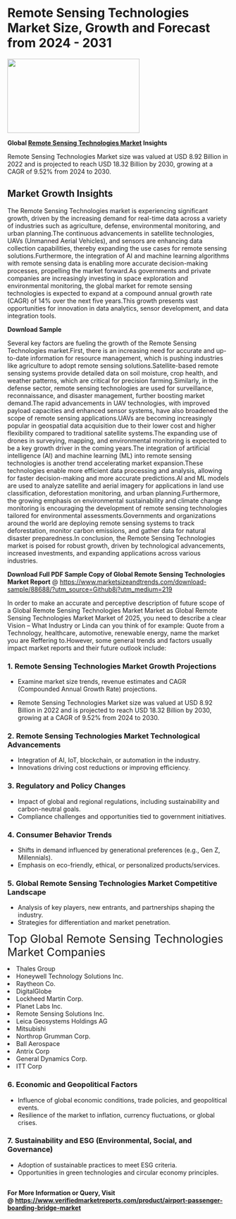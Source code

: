 <H1>Remote Sensing Technologies Market Size, Growth and Forecast from 2024 - 2031</H1><img class="aligncenter size-medium wp-image-584254" src="https://thirdeyenews.in/wp-content/uploads/2024/09/Global-Market-Research-300x168.jpeg" alt="" width="300" height="168" /><p><strong>Global&nbsp;<a href="https://www.marketsizeandtrends.com/download-sample/88688/?utm_source=Github8j?utm_medium=219">Remote Sensing Technologies Market</a> Insights</strong></p><p>Remote Sensing Technologies Market size was valued at USD 8.92 Billion in 2022 and is projected to reach USD 18.32 Billion by 2030, growing at a CAGR of 9.52% from 2024 to 2030.</p><p><h2>Market Growth Insights</h2> <p>The Remote Sensing Technologies market is experiencing significant growth, driven by the increasing demand for real-time data across a variety of industries such as agriculture, defense, environmental monitoring, and urban planning.The continuous advancements in satellite technologies, UAVs (Unmanned Aerial Vehicles), and sensors are enhancing data collection capabilities, thereby expanding the use cases for remote sensing solutions.Furthermore, the integration of AI and machine learning algorithms with remote sensing data is enabling more accurate decision-making processes, propelling the market forward.As governments and private companies are increasingly investing in space exploration and environmental monitoring, the global market for remote sensing technologies is expected to expand at a compound annual growth rate (CAGR) of 14% over the next five years.This growth presents vast opportunities for innovation in data analytics, sensor development, and data integration tools.</p> <p><strong>Download Sample</strong></p> <p>Several key factors are fueling the growth of the Remote Sensing Technologies market.First, there is an increasing need for accurate and up-to-date information for resource management, which is pushing industries like agriculture to adopt remote sensing solutions.Satellite-based remote sensing systems provide detailed data on soil moisture, crop health, and weather patterns, which are critical for precision farming.Similarly, in the defense sector, remote sensing technologies are used for surveillance, reconnaissance, and disaster management, further boosting market demand.The rapid advancements in UAV technologies, with improved payload capacities and enhanced sensor systems, have also broadened the scope of remote sensing applications.UAVs are becoming increasingly popular in geospatial data acquisition due to their lower cost and higher flexibility compared to traditional satellite systems.The expanding use of drones in surveying, mapping, and environmental monitoring is expected to be a key growth driver in the coming years.The integration of artificial intelligence (AI) and machine learning (ML) into remote sensing technologies is another trend accelerating market expansion.These technologies enable more efficient data processing and analysis, allowing for faster decision-making and more accurate predictions.AI and ML models are used to analyze satellite and aerial imagery for applications in land use classification, deforestation monitoring, and urban planning.Furthermore, the growing emphasis on environmental sustainability and climate change monitoring is encouraging the development of remote sensing technologies tailored for environmental assessments.Governments and organizations around the world are deploying remote sensing systems to track deforestation, monitor carbon emissions, and gather data for natural disaster preparedness.In conclusion, the Remote Sensing Technologies market is poised for robust growth, driven by technological advancements, increased investments, and expanding applications across various industries.</p> <p><span class=""><strong>Download Full PDF Sample Copy of Global Remote Sensing Technologies Market Report</strong> @ <a href="https://www.marketsizeandtrends.com/download-sample/88688/?utm_source=Github8j?utm_medium=219" target="_blank">https://www.marketsizeandtrends.com/download-sample/88688/?utm_source=Github8j?utm_medium=219</a></span></p><p>In order to make an accurate and perceptive description of future scope of a Global&nbsp;Remote Sensing Technologies Market Market as Global&nbsp;Remote Sensing Technologies Market Market of 2025, you need to describe a clear Vision &ndash; What Industry or Linda can you think of for example: Quote from a Technology, healthcare, automotive, renewable energy, name the market you are Reffering to.However, some general trends and factors usually impact market reports and their future outlook include:</p><h3>1.&nbsp;<strong>Remote Sensing Technologies Market Growth Projections</strong></h3><ul><li>Examine market size trends, revenue estimates and CAGR (Compounded Annual Growth Rate) projections.</li><li><p>Remote Sensing Technologies Market size was valued at USD 8.92 Billion in 2022 and is projected to reach USD 18.32 Billion by 2030, growing at a CAGR of 9.52% from 2024 to 2030.</p></li></ul><h3>2.&nbsp;<strong>Remote Sensing Technologies Market Technological Advancements</strong></h3><ul><li>Integration of AI, IoT, blockchain, or automation in the industry.</li><li>Innovations driving cost reductions or improving efficiency.</li></ul><h3>3.&nbsp;<strong>Regulatory and Policy Changes</strong></h3><ul><li>Impact of global and regional regulations, including sustainability and carbon-neutral goals.</li><li>Compliance challenges and opportunities tied to government initiatives.</li></ul><h3>4.&nbsp;<strong>Consumer Behavior Trends</strong></h3><ul><li>Shifts in demand influenced by generational preferences (e.g., Gen Z, Millennials).</li><li>Emphasis on eco-friendly, ethical, or personalized products/services.</li></ul><h3>5.&nbsp;<strong>Global Remote Sensing Technologies Market Competitive Landscape</strong></h3><ul><li>Analysis of key players, new entrants, and partnerships shaping the industry.</li><li>Strategies for differentiation and market penetration.</li></ul><p data-pm-slice="1 1 []"><span style="color: inherit; font-family: inherit; font-size: 25px;">Top Global Remote Sensing Technologies Market Companies</span></p><div class="" data-test-id=""><p><li>Thales Group</li><li> Honeywell Technology Solutions Inc.</li><li> Raytheon Co.</li><li> DigitalGlobe</li><li> Lockheed Martin Corp.</li><li> Planet Labs Inc.</li><li> Remote Sensing Solutions Inc.</li><li> Leica Geosystems Holdings AG</li><li> Mitsubishi</li><li> Northrop Grumman Corp.</li><li> Ball Aerospace</li><li> Antrix Corp</li><li> General Dynamics Corp.</li><li> ITT Corp</li></p></div><h3>6.&nbsp;<strong>Economic and Geopolitical Factors</strong></h3><ul><li>Influence of global economic conditions, trade policies, and geopolitical events.</li><li>Resilience of the market to inflation, currency fluctuations, or global crises.</li></ul><h3>7.&nbsp;<strong>Sustainability and ESG (Environmental, Social, and Governance)</strong></h3><ul><li>Adoption of sustainable practices to meet ESG criteria.</li><li>Opportunities in green technologies and circular economy principles.</li></ul><h2><strong style="font-size: 14px;">For More Information or Query, Visit @&nbsp;</strong><a style="background-color: #ffffff; font-size: 14px;" href="https://www.marketsizeandtrends.com/report/remote-sensing-technologies-market/" target="_blank">https://www.verifiedmarketreports.com/product/airport-passenger-boarding-bridge-market</a></h2>